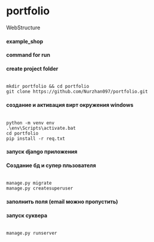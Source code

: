 # portfolio
WebStructure

#### example_shop
#### command for run
#### create project folder
<code>
mkdir portfolio && cd portfolio
git clone https://github.com/Nurzhan097/portfolio.git
</code>

#### создание и активация вирт окружения windows
<code>
python -m venv env
.\env\Scripts\activate.bat
cd portfolio
pip install -r req.txt
</code>

#### запуск django приложения
#### Создание бд и супер пльзователя
<code>
manage.py migrate
manage.py createsuperuser
</code>

#### заполнить поля (email можно пропустить)

#### запуск суквера
<code>
manage.py runserver
</code>


